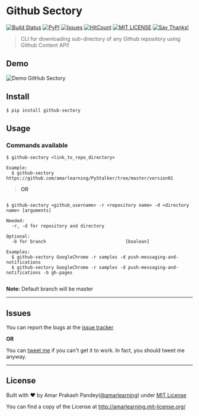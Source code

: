 # Github Sectory

[![Build Status](https://travis-ci.org/amarlearning/Github-Sectory.svg?branch=master)](https://travis-ci.org/amarlearning/Github-Sectory/)
[![PyPI](https://img.shields.io/badge/pypi-v1.1.4-blue.svg)](https://pypi.python.org/pypi/github-sectory)
[![Issues](https://camo.githubusercontent.com/926d8ca67df15de5bd1abac234c0603d94f66c00/68747470733a2f2f696d672e736869656c64732e696f2f62616467652f636f6e747269627574696f6e732d77656c636f6d652d627269676874677265656e2e7376673f7374796c653d666c6174)](https://github.com/amarlearning/Github-Sectory/issues)
[![HitCount](http://hits.dwyl.io/amarlearning/Github-Sectory.svg)](http://hits.dwyl.io/amarlearning/Github-Sectory)
[![MIT LICENSE](https://img.shields.io/pypi/l/pyzipcode-cli.svg)](http://amarlearning.mit-license.org/)
[![Say Thanks!](https://img.shields.io/badge/SayThanks.io-%E2%98%BC-1EAEDB.svg)](https://saythanks.io/to/amarlearning)

> CLI for downloading sub-directory of any Github repository using Github Content API!

## Demo
![Demo GitHub Sectory](https://raw.githubusercontent.com/amarlearning/Github-Sectory/master/extras/sreencast.gif)

## Install
```
$ pip install github-sectory
```
## Usage

### Commands available
```
$ github-sectory <link_to_repo_directory>

Example:
  $ github-sectory https://github.com/amarlearning/PyStalker/tree/master/version01

```

> **OR**

```

$ github-sectory <github_username> -r <repository name> -d <directory name> [arguments]

Needed:
  -r, -d for repository and directory

Optional:
  -b for branch                              [boolean]
 
Examples:
  $ github-sectory GoogleChrome -r samples -d push-messaging-and-notifications 
  $ github-sectory GoogleChrome -r samples -d push-messaging-and-notifications -b gh-pages
 
```
**Note:** Default branch will be master

***

## Issues

You can report the bugs at the [issue tracker](https://github.com/amarlearning/Github-Sectory/issues)

**OR**

You can [tweet me](https://twitter.com/iamarpandey) if you can't get it to work. In fact, you should tweet me anyway.

***

## License

Built with ♥ by Amar Prakash Pandey([@amarlearning](http://github.com/amarlearning)) under [MIT License](http://amarlearning.mit-license.org/) 

You can find a copy of the License at http://amarlearning.mit-license.org/
